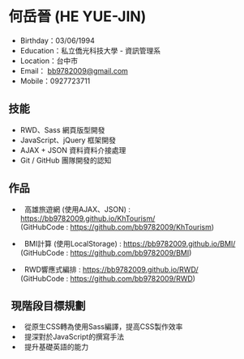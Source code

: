 # 何岳晉 (HE YUE-JIN)

   *    Birthday：03/06/1994
   *    Education：私立僑光科技大學 - 資訊管理系
   *    Location：台中市
   *    Email： bb9782009@gmail.com
   *    Mobile：0927723711


##  技能

*   RWD、Sass 網頁版型開發
*   JavaScript、jQuery 框架開發
*   AJAX + JSON 資料資料介接處理
*   Git / GitHub 團隊開發的認知
   
##  作品

*   高雄旅遊網  (使用AJAX、JSON) : https://bb9782009.github.io/KhTourism/
<br>(GitHubCode : https://github.com/bb9782009/KhTourism)

*   BMI計算 (使用LocalStorage) : https://bb9782009.github.io/BMI/
<br>(GitHubCode : https://github.com/bb9782009/BMI)

*   RWD響應式編排 : https://bb9782009.github.io/RWD/
<br>(GitHubCode : https://github.com/bb9782009/RWD)

##  現階段目標規劃

*   從原生CSS轉為使用Sass編譯，提高CSS製作效率
*   提深對於JavaScript的撰寫手法
*   提升基礎英語的能力
